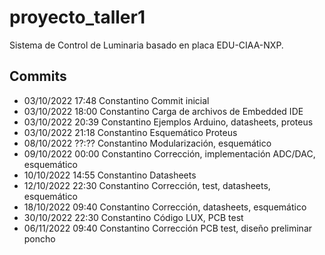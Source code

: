 # proyecto_taller1
Sistema de Control de Luminaria basado en placa EDU-CIAA-NXP.

## Commits
* 03/10/2022   17:48   Constantino   Commit inicial
* 03/10/2022   18:00   Constantino   Carga de archivos de Embedded IDE
* 03/10/2022   20:39   Constantino   Ejemplos Arduino, datasheets, proteus
* 03/10/2022   21:18   Constantino   Esquemático Proteus
* 08/10/2022   ??:??   Constantino   Modularización, esquemático
* 09/10/2022   00:00   Constantino   Corrección, implementación ADC/DAC, esquemático
* 10/10/2022   14:55   Constantino   Datasheets
* 12/10/2022   22:30   Constantino   Corrección, test, datasheets, esquemático
* 18/10/2022   09:40   Constantino   Corrección, datasheets, esquemático
* 30/10/2022   22:30   Constantino   Código LUX, PCB test
* 06/11/2022   09:40   Constantino   Corrección PCB test, diseño preliminar poncho